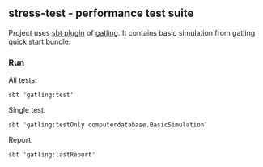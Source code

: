## stress-test - performance test suite

Project uses [sbt plugin][sbtplugindoc] of [gatling][gatlingdoc].
It contains basic simulation from gatling quick start bundle.

[sbtplugindoc]: https://gatling.io/docs/current/extensions/sbt_plugin/
[gatlingdoc]: https://gatling.io/docs/current/advanced_tutorial/

### Run

All tests:
```
sbt 'gatling:test'
```

Single test:
```
sbt 'gatling:testOnly computerdatabase.BasicSimulation'
```

Report:
```
sbt 'gatling:lastReport'
```
